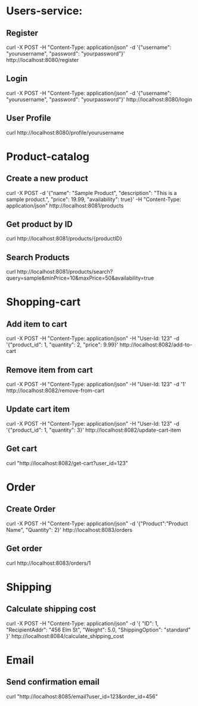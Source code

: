 # Users-service:

## Register
curl -X POST -H "Content-Type: application/json" -d '{"username": "yourusername", "password": "yourpassword"}' http://localhost:8080/register
## Login
curl -X POST -H "Content-Type: application/json" -d '{"username": "yourusername", "password": "yourpassword"}' http://localhost:8080/login
## User Profile 
curl http://localhost:8080/profile/yourusername

# Product-catalog

## Create a new product
curl -X POST -d '{"name": "Sample Product", "description": "This is a sample product.", "price": 19.99, "availability": true}' -H "Content-Type: application/json" http://localhost:8081/products
## Get product by ID
curl http://localhost:8081/products/{productID}
## Search Products
curl http://localhost:8081/products/search?query=sample&minPrice=10&maxPrice=50&availability=true

# Shopping-cart
## Add item to cart
curl -X POST -H "Content-Type: application/json" -H "User-Id: 123" -d '{"product_id": 1, "quantity": 2, "price": 9.99}' http://localhost:8082/add-to-cart
## Remove item from cart
curl -X POST -H "Content-Type: application/json" -H "User-Id: 123" -d '1' http://localhost:8082/remove-from-cart
## Update cart item
curl -X POST -H "Content-Type: application/json" -H "User-Id: 123" -d '{"product_id": 1, "quantity": 3}' http://localhost:8082/update-cart-item
## Get cart
curl "http://localhost:8082/get-cart?user_id=123"

# Order

## Create Order
curl -X POST -H "Content-Type: application/json" -d '{"Product":"Product Name", "Quantity": 2}' http://localhost:8083/orders
## Get order
curl http://localhost:8083/orders/1

# Shipping
## Calculate shipping cost
curl -X POST -H "Content-Type: application/json" -d '{
    "ID": 1,
    "RecipientAddr": "456 Elm St",
    "Weight": 5.0,
    "ShippingOption": "standard"
}' http://localhost:8084/calculate_shipping_cost

# Email
## Send confirmation email
curl "http://localhost:8085/email?user_id=123&order_id=456"
